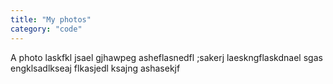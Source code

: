 ```yaml
---
title: "My photos"
category: "code"
---
```


A photo laskfkl jsael gjhawpeg asheflasnedfl ;sakerj laeskngflaskdnael sgas engklsadlkseaj flkasjedl ksajng ashasekjf

